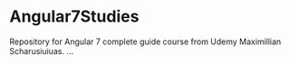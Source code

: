 # Angular7Studies
Repository for Angular 7 complete guide course from Udemy Maximillian Scharusiuiuas. ...
